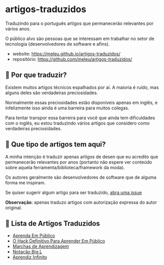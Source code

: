 # artigos-traduzidos

Traduzindo para o português artigos que permanecerão relevantes por vários anos.

O público alvo são pessoas que se interessam em trabalhar no setor de tecnologia (desenvolvedores de software e afins).

- website: <https://meleu.github.io/artigos-traduzidos/>
- repositório: <https://github.com/meleu/artigos-traduzidos/>

## 🤷 Por que traduzir?

Existem muitos artigos técnicos espalhados por aí. A maioria é ruído, mas alguns deles são verdadeiras preciosidades.

Normalmente essas preciosidades estão disponíveis apenas em inglês, e infelizmente isso ainda é uma barreira para muitos colegas.

Para tentar transpor essa barreira para você que ainda tem dificuldades com o inglês, eu estou traduzindo vários artigos que considero como verdadeiras preciosidades.


## 🤔 Que tipo de artigos tem aqui?

A minha intenção é traduzir apenas artigos de desen que eu acredito que permanecerão relevantes por anos (portanto não espere ver conteúdo sobre aquela ferramenta/biblioteca/framework da moda).

Os autores geralmente são desenvolvedores de software que de alguma forma me inspiram.

Se quiser sugerir algum artigo para ser traduzido, [abra uma issue](https://github.com/meleu/artigos-traduzidos/issues)

**Observação**: apenas traduzo artigos com autorização expressa do autor original.


## 📃 Lista de Artigos Traduzidos

- [Aprenda Em Público](aprenda-em-publico.md)
- [O Hack Definitivo Para Aprender Em Público](aprenda-em-publico-hack.md)
- [Marchas de Aprendizagem](marchas-de-aprendizagem.md)
- [Notação Big L](notacao-big-l.md)
- [Aprendiz Infinito](aprendiz-infinito.md)
